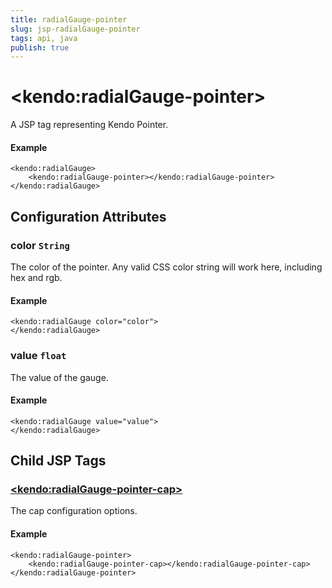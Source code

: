 ```yaml
---
title: radialGauge-pointer
slug: jsp-radialGauge-pointer
tags: api, java
publish: true
---
```


# \<kendo:radialGauge-pointer\>
A JSP tag representing Kendo Pointer.

#### Example
    <kendo:radialGauge>
        <kendo:radialGauge-pointer></kendo:radialGauge-pointer>
    </kendo:radialGauge>


## Configuration Attributes


### color `String`

The color of the pointer.
Any valid CSS color string will work here, including hex and rgb.

#### Example
    <kendo:radialGauge color="color">
    </kendo:radialGauge>



### value `float`

The value of the gauge.

#### Example
    <kendo:radialGauge value="value">
    </kendo:radialGauge>



## Child JSP Tags

### [\<kendo:radialGauge-pointer-cap\>](/api/wrappers/jsp/radialgauge/pointer-cap)

The cap configuration options.

#### Example

    <kendo:radialGauge-pointer>
        <kendo:radialGauge-pointer-cap></kendo:radialGauge-pointer-cap>
    </kendo:radialGauge-pointer>
 

